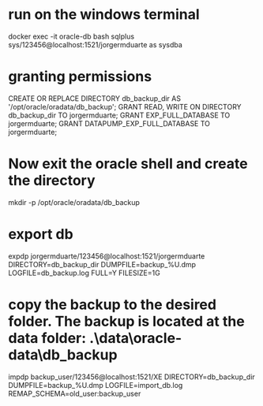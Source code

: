 # run on the windows terminal
docker exec -it oracle-db bash
sqlplus sys/123456@localhost:1521/jorgermduarte as sysdba

# granting permissions
CREATE OR REPLACE DIRECTORY db_backup_dir AS '/opt/oracle/oradata/db_backup';
GRANT READ, WRITE ON DIRECTORY db_backup_dir TO jorgermduarte;
GRANT EXP_FULL_DATABASE TO jorgermduarte;
GRANT DATAPUMP_EXP_FULL_DATABASE TO jorgermduarte;

# Now exit the oracle shell and create the directory
mkdir -p /opt/oracle/oradata/db_backup

# export db
expdp jorgermduarte/123456@localhost:1521/jorgermduarte DIRECTORY=db_backup_dir DUMPFILE=backup_%U.dmp LOGFILE=db_backup.log FULL=Y FILESIZE=1G

# copy the backup to the desired folder. The backup is located at the data folder: .\data\oracle-data\db_backup
impdp backup_user/123456@localhost:1521/XE DIRECTORY=db_backup_dir DUMPFILE=backup_%U.dmp LOGFILE=import_db.log REMAP_SCHEMA=old_user:backup_user
